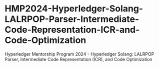 # HMP2024-Hyperledger-Solang-LALRPOP-Parser-Intermediate-Code-Representation-ICR-and-Code-Optimization
Hyperledger Mentorship Program 2024 - Hyperledger Solang: LALRPOP Parser, Intermediate Code Representation (ICR), and Code Optimization
